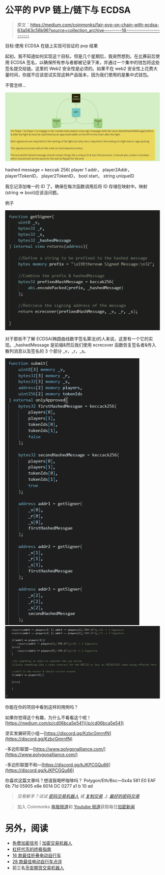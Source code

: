 # 公平的 PVP 链上/链下与 ECDSA

> 原文：<https://medium.com/coinmonks/fair-pvp-on-chain-with-ecdsa-63a563c56b96?source=collection_archive---------16----------------------->

目标:使用 ECDSA 在链上实现可验证的 pvp 结果

起初，我不知道如何实现这个目标，但是几个星期后，我突然想到。在比赛前后使用 ECDSA 签名，以确保所有参与者都被记录下来，并通过一个集中的钱包将这些签名提交给链。这里的 Web2 安全性是必须的。如果不在 web2 安全性上花费大量时间，你就不应该尝试实现这种产品版本，因为我们使用的是集中式钱包。

不管怎样…

![](img/4e294ca663fc77c3b4c3e55fe8eb906a.png)

hashed message = keccak 256(
player 1 addr，
player2Addr，
player1TokenID，
player2TokenID，
bool start，
string uniqueID

我忘记添加唯一的 ID 了。确保在每次函数调用后将 ID 存储在映射中。映射(string => bool)应该没问题。

例子

![](img/54e4c5320a9ca7350388b926f0aa4c3c.png)

对于那些不了解 ECDSA(椭圆曲线数字签名算法)的人来说，这里有一个它的实现。_hashedMessage 是前缀&然后我们使用 ecrecover 函数恢复签名者&传入散列消息以及签名的 3 个部分 _v，_r，_s。

![](img/bb09b3d0e776fb6aadf917039a2fb740.png)![](img/e6a83dd8f5d7ef477882dab99da781e7.png)

你能在你的项目中看到这样的用例吗？

如果你觉得这个有趣，为什么不看看这个呢！
[https://medium.com/p/cd06bca5e541](/p/cd06bca5e541)

坚实发展研究小组—[https://discord.gg/KzbcGmrnfN](https://discord.gg/KzbcGmrnfN)

-多边形联盟—[https://www.polygonalliance.com/](https://www.polygonalliance.com/)

-多边形联盟不和—[https://discord.gg/kJKPCGQu66](https://discord.gg/kJKPCGQu66)

你喜欢这篇文章吗？想请我喝杯咖啡吗？
Polygon/Eth/Bsc—0x4a 581 E0 EAF 6b 71d 05905 e8e 6014 DC 0277 a1 b 10 ad

> *交易新手？试试* [*密码交易机器人*](/coinmonks/crypto-trading-bot-c2ffce8acb2a) *或* [*复制交易*](/coinmonks/top-10-crypto-copy-trading-platforms-for-beginners-d0c37c7d698c) *上* [*最好的密码交易*](/coinmonks/crypto-exchange-dd2f9d6f3769)

> 加入 Coinmonks [电报频道](https://t.me/coincodecap)和 [Youtube 频道](https://www.youtube.com/c/coinmonks/videos)获取每日[加密新闻](http://coincodecap.com/)

# 另外，阅读

*   [免费加密信号](/coinmonks/free-crypto-signals-48b25e61a8da) | [加密交易机器人](/coinmonks/crypto-trading-bot-c2ffce8acb2a)
*   [杠杆代币的终极指南](/coinmonks/leveraged-token-3f5257808b22)
*   [16 款最佳折叠电动自行车](/coinmonks/top-17-folding-electric-bikes-5e296f0918cb)
*   [28 款最佳电动自行车点评](/coinmonks/the-28-best-electric-bikes-review-and-buying-guide-in-2023-7bb3146cb403)
*   前三名[币安期货交易机器人](/coinmonks/top-3-binance-futures-trading-bots-e6031f84b3f9)